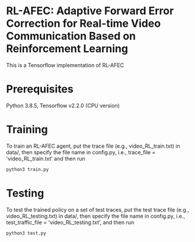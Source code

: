 # RL-AFEC: Adaptive Forward Error Correction for Real-time Video Communication Based on Reinforcement Learning
This is a Tensorflow implementation of RL-AFEC
# Prerequisites
Python 3.8.5, Tensorflow v2.2.0 (CPU version)

# Training
To train an RL-AFEC agent, put the trace file (e.g., video_RL_train.txt) in data/, then specify the file name in config.py, i.e., trace_file = 'video_RL_train.txt' and then run
```python
python3 train.py
```
# Testing
To test the trained policy on a set of test traces, put the test trace file (e.g., video_RL_testing.txt) in data/, then specify the file name in config.py, i.e., test_traffic_file = 'video_RL_testing.txt', and then run
```python
python3 test.py
```
